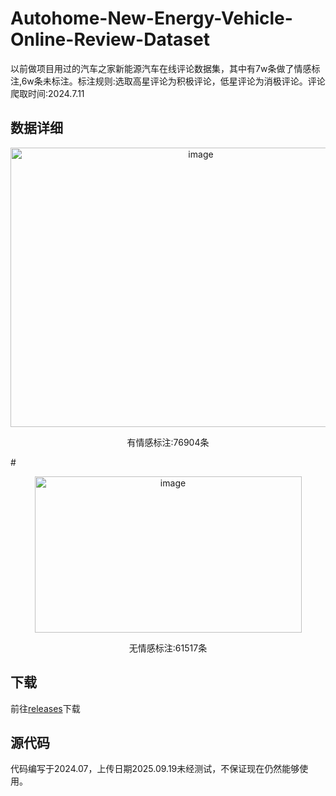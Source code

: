 # Autohome-New-Energy-Vehicle-Online-Review-Dataset
以前做项目用过的汽车之家新能源汽车在线评论数据集，其中有7w条做了情感标注,6w条未标注。标注规则:选取高星评论为积极评论，低星评论为消极评论。评论爬取时间:2024.7.11
## 数据详细
<p align="center">
<img width="593" height="447" alt="image" src="https://github.com/user-attachments/assets/7d4403db-f8cd-40c4-9d97-4600e4edb9ce" />
</p>
<p align="center">
  有情感标注:76904条
</p>
#
<p align="center">
<img width="427" height="250" alt="image" src="https://github.com/user-attachments/assets/91f87a60-cfc3-4912-a827-33be8eb10157" />
</p>
<p align="center">
  无情感标注:61517条
</p>

## 下载
前往[releases](https://github.com/sxu79r/Autohome-New-Energy-Vehicle-Online-Review-Dataset/releases)下载

## 源代码
代码编写于2024.07，上传日期2025.09.19未经测试，不保证现在仍然能够使用。


